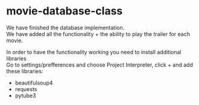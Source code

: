 # movie-database-class

We have finished the database implementation. <br>
We have added all the functionality + the ability to play the trailer for each movie.

In order to have the functionality working you need to install additional libraries<br>
Go to settings/prefferences and choose Project Interpreter, click + and add these libraries: <br>
- beautifulsoup4 
- requests
- pytube3
